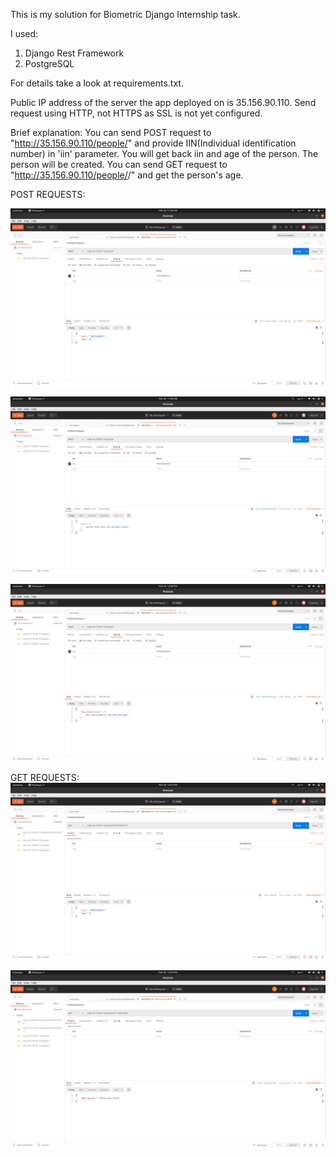 This is my solution for Biometric Django Internship task.

I used:
1. Django Rest Framework
2. PostgreSQL

For details take a look at requirements.txt.


Public IP address of the server the app deployed on is 35.156.90.110.
Send request using HTTP, not HTTPS as SSL is not yet configured. 

Brief explanation: 
You can send POST request to "http://35.156.90.110/people/" and provide IIN(Individual identification number) in 'iin' parameter. You will get back iin and age of the person. The person will be created.
You can send GET request to "http://35.156.90.110/people/<IIN>/" and get the person's age.


POST REQUESTS:

![alt text](screens/1.POST_SUCCESS.png)

![alt text](screens/2.POST_ALREADY_EXISTS.png)

![alt text](screens/3.POST_NOT_VALID_IIN.png)



GET REQUESTS:
![alt text](screens/4.GET_SUCCESS.png)

![alt text](screens/5.GET_404.png)
